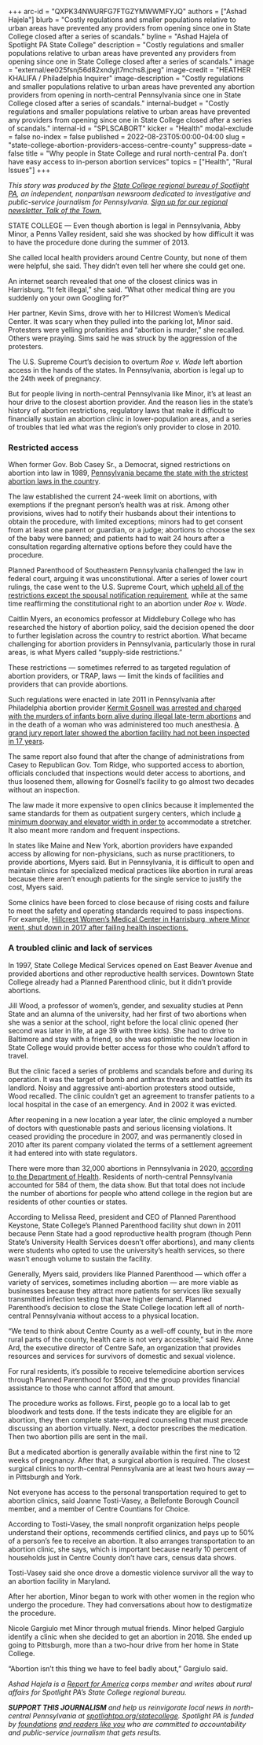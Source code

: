 +++
arc-id = "QXPK34NWURFG7FTGZYMWWMFYJQ"
authors = ["Ashad Hajela"]
blurb = "Costly regulations and smaller populations relative to urban areas have prevented any providers from opening since one in State College closed after a series of scandals."
byline = "Ashad Hajela of Spotlight PA State College"
description = "Costly regulations and smaller populations relative to urban areas have prevented any providers from opening since one in State College closed after a series of scandals."
image = "external/ee025fsnj56d82xndyjt7mchs8.jpeg"
image-credit = "HEATHER KHALIFA / Philadelphia Inquirer"
image-description = "Costly regulations and smaller populations relative to urban areas have prevented any abortion providers from opening in north-central Pennsylvania since one in State College closed after a series of scandals."
internal-budget = "Costly regulations and smaller populations relative to urban areas have prevented any providers from opening since one in State College closed after a series of scandals."
internal-id = "SPLSCABORT"
kicker = "Health"
modal-exclude = false
no-index = false
published = 2022-08-23T05:00:00-04:00
slug = "state-college-abortion-providers-access-centre-county"
suppress-date = false
title = "Why people in State College and rural north-central Pa. don’t have easy access to in-person abortion services"
topics = ["Health", "Rural Issues"]
+++

<i>This story was produced by the </i><a href="https://www.spotlightpa.org/statecollege"><i>State College regional bureau of Spotlight PA</i></a><i>, an independent, nonpartisan newsroom dedicated to investigative and public-service journalism for Pennsylvania. </i><a href="https://www.spotlightpa.org/newsletters/talkofthetown"><i>Sign up for our regional newsletter, Talk of the Town.</i></a>

STATE COLLEGE — Even though abortion is legal in Pennsylvania, Abby Minor, a Penns Valley resident, said she was shocked by how difficult it was to have the procedure done during the summer of 2013.

She called local health providers around Centre County, but none of them were helpful, she said. They didn’t even tell her where she could get one.

An internet search revealed that one of the closest clinics was in Harrisburg. “It felt illegal,” she said. “What other medical thing are you suddenly on your own Googling for?”

Her partner, Kevin Sims, drove with her to Hillcrest Women’s Medical Center. It was scary when they pulled into the parking lot, Minor said. Protesters were yelling profanities and “abortion is murder,” she recalled. Others were praying. Sims said he was struck by the aggression of the protesters.

<script src="https://www.spotlightpa.org/embed.js" async></script><div data-spl-embed-version="1" data-spl-src="https://www.spotlightpa.org/embeds/newsletter/?cta=Sign%20up%20for%20our%20new%20regional%20newsletter%2C%20%3Cb%3ETalk%20of%20the%20Town%3C%2Fb%3E%2C%20and%20get%20all%20the%20news%20and%20notes%20from%20State%20College%20and%20north-central%20PA.&button=Sign%20Up%20Now&preselect=state_college&eyebrow=DON'T%20MISS%20A%20BEAT"></div>

The U.S. Supreme Court’s decision to overturn <i>Roe v. Wade</i> left abortion access in the hands of the states. In Pennsylvania, abortion is legal up to the 24th week of pregnancy.

But for people living in north-central Pennsylvania like Minor, it’s at least an hour drive to the closest abortion provider. And the reason lies in the state’s history of abortion restrictions, regulatory laws that make it difficult to financially sustain an abortion clinic in lower-population areas, and a series of troubles that led what was the region’s only provider to close in 2010.

### Restricted access

When former Gov. Bob Casey Sr., a Democrat, signed restrictions on abortion into law in 1989, <a href="https://www.mcall.com/news/mc-xpm-1989-11-18-2715790-story.html">Pennsylvania became the state with the strictest abortion laws in the country</a>.

The law established the current 24-week limit on abortions, with exemptions if the pregnant person’s health was at risk. Among other provisions, wives had to notify their husbands about their intentions to obtain the procedure, with limited exceptions; minors had to get consent from at least one parent or guardian, or a judge; abortions to choose the sex of the baby were banned; and patients had to wait 24 hours after a consultation regarding alternative options before they could have the procedure.

Planned Parenthood of Southeastern Pennsylvania challenged the law in federal court, arguing it was unconstitutional. After a series of lower court rulings, the case went to the U.S. Supreme Court, which <a href="https://www.nytimes.com/1992/06/30/washington/high-court-54-affirms-right-to-abortion-but-allows-most-of.html">upheld all of the restrictions except the spousal notification requirement</a>, while at the same time reaffirming the constitutional right to an abortion under <i>Roe v. Wade</i>.

Caitlin Myers, an economics professor at Middlebury College who has researched the history of abortion policy, said the decision opened the door to further legislation across the country to restrict abortion. What became challenging for abortion providers in Pennsylvania, particularly those in rural areas, is what Myers called “supply-side restrictions.”

These restrictions — sometimes referred to as targeted regulation of abortion providers, or TRAP, laws — limit the kinds of facilities and providers that can provide abortions.

Such regulations were enacted in late 2011 in Pennsylvania after Philadelphia abortion provider <a href="https://www.inquirer.com/philly/news/breaking/20130318_Prosecutor__Gosnell_a_murderer__not_an_abortionist.html">Kermit Gosnell was arrested and charged with the murders of infants born alive during illegal late-term abortions</a> and in the death of a woman who was administered too much anesthesia. <a href="https://www.propublica.org/article/gruesome-pennsylvania-abortion-clinic-had-not-been-inspected-for-17-years">A grand jury report later showed the abortion facility had not been inspected in 17 years</a>.

The same report also found that after the change of administrations from Casey to Republican Gov. Tom Ridge, who supported access to abortion, officials concluded that inspections would deter access to abortions, and thus loosened them, allowing for Gosnell’s facility to go almost two decades without an inspection.

The law made it more expensive to open clinics because it implemented the same standards for them as outpatient surgery centers, which include <a href="https://www.npr.org/2013/03/28/175459510/pennsylvania-tightens-abortion-rules-following-clinic-deaths">a minimum doorway and elevator width in order to</a> accommodate a stretcher. It also meant more random and frequent inspections.

In states like Maine and New York, abortion providers have expanded access by allowing for non-physicians, such as nurse practitioners, to provide abortions, Myers said. But in Pennsylvania, it is difficult to open and maintain clinics for specialized medical practices like abortion in rural areas because there aren’t enough patients for the single service to justify the cost, Myers said.

Some clinics have been forced to close because of rising costs and failure to meet the safety and operating standards required to pass inspections. For example, <a href="https://www.fox43.com/article/news/local/contests/hillcrest-womens-medical-center-violated-pa-health-laws-for-fourth-time-in-six-years/521-1cade787-5266-462d-b8ea-151f62fc83e8">Hillcrest Women’s Medical Center in Harrisburg, where Minor went, shut down in 2017 after failing health inspections.</a>

### A troubled clinic and lack of services

In 1997, State College Medical Services opened on East Beaver Avenue and provided abortions and other reproductive health services. Downtown State College already had a Planned Parenthood clinic, but it didn’t provide abortions.

Jill Wood, a professor of women’s, gender, and sexuality studies at Penn State and an alumna of the university, had her first of two abortions when she was a senior at the school, right before the local clinic opened (her second was later in life, at age 39 with three kids). She had to drive to Baltimore and stay with a friend, so she was optimistic the new location in State College would provide better access for those who couldn’t afford to travel.

But the clinic faced a series of problems and scandals before and during its operation. It was the target of bomb and anthrax threats and battles with its landlord. Noisy and aggressive anti-abortion protesters stood outside, Wood recalled. The clinic couldn’t get an agreement to transfer patients to a local hospital in the case of an emergency. And in 2002 it was evicted.

After reopening in a new location a year later, the clinic employed a number of doctors with questionable pasts and serious licensing violations. It ceased providing the procedure in 2007, and was permanently closed in 2010 after its parent company violated the terms of a settlement agreement it had entered into with state regulators.

There were more than 32,000 abortions in Pennsylvania in 2020, <a href="https://www.health.pa.gov/topics/HealthStatistics/VitalStatistics/Documents/Pennsylvania_Annual_Abortion_Report_2020.pdf">according to the Department of Health</a>. Residents of north-central Pennsylvania accounted for 584 of them, the data show. But that total does not include the number of abortions for people who attend college in the region but are residents of other counties or states.

According to Melissa Reed, president and CEO of Planned Parenthood Keystone, State College’s Planned Parenthood facility shut down in 2011 because Penn State had a good reproductive health program (though Penn State’s University Health Services doesn’t offer abortions), and many clients were students who opted to use the university’s health services, so there wasn’t enough volume to sustain the facility.

Generally, Myers said, providers like Planned Parenthood — which offer a variety of services, sometimes including abortion — are more viable as businesses because they attract more patients for services like sexually transmitted infection testing that have higher demand. Planned Parenthood’s decision to close the State College location left all of north-central Pennsylvania without access to a physical location.

“We tend to think about Centre County as a well-off county, but in the more rural parts of the county, health care is not very accessible,” said Rev. Anne Ard, the executive director of Centre Safe, an organization that provides resources and services for survivors of domestic and sexual violence.

For rural residents, it’s possible to receive telemedicine abortion services through Planned Parenthood for $500, and the group provides financial assistance to those who cannot afford that amount.

The procedure works as follows. First, people go to a local lab to get bloodwork and tests done. If the tests indicate they are eligible for an abortion, they then complete state-required counseling that must precede discussing an abortion virtually. Next, a doctor prescribes the medication. Then two abortion pills are sent in the mail.

But a medicated abortion is generally available within the first nine to 12 weeks of pregnancy. After that, a surgical abortion is required. The closest surgical clinics to north-central Pennsylvania are at least two hours away — in Pittsburgh and York.

Not everyone has access to the personal transportation required to get to abortion clinics, said Joanne Tosti-Vasey, a Bellefonte Borough Council member, and a member of Centre Countians for Choice.

According to Tosti-Vasey, the small nonprofit organization helps people understand their options, recommends certified clinics, and pays up to 50% of a person’s fee to receive an abortion. It also arranges transportation to an abortion clinic, she says, which is important because nearly 10 percent of households just in Centre County don’t have cars, census data shows.

<script src="https://www.spotlightpa.org/embed.js" async></script><div data-spl-embed-version="1" data-spl-src="https://www.spotlightpa.org/embeds/donate/"></div>

Tosti-Vasey said she once drove a domestic violence survivor all the way to an abortion facility in Maryland.

After her abortion, Minor began to work with other women in the region who undergo the procedure. They had conversations about how to destigmatize the procedure.

Nicole Gargiulo met Minor through mutual friends. Minor helped Gargiulo identify a clinic when she decided to get an abortion in 2018. She ended up going to Pittsburgh, more than a two-hour drive from her home in State College.

“Abortion isn’t this thing we have to feel badly about,” Gargiulo said.

<i>Ashad Hajela is a </i><a href="https://www.reportforamerica.org/" target="_blank"><i>Report for America</i></a><i> corps member and writes about rural affairs for Spotlight PA’s State College regional bureau.</i>

<i><b>SUPPORT THIS JOURNALISM</b></i><i> and help us reinvigorate local news in north-central Pennsylvania at </i><a href="/donate?campaign=701Dn000000Ygq1IAC&utm_source=www.spotlightpa.org&utm_medium=statecollege:section&utm_campaign=statecollege:main"><i>spotlightpa.org/statecollege</i></a><i>. Spotlight PA is funded by </i><a href="https://www.spotlightpa.org/support"><i>foundations</i></a><i> </i><a href="https://www.spotlightpa.org/support"><i>and readers like you</i></a><i> who are committed to accountability and public-service journalism that gets results.</i>
